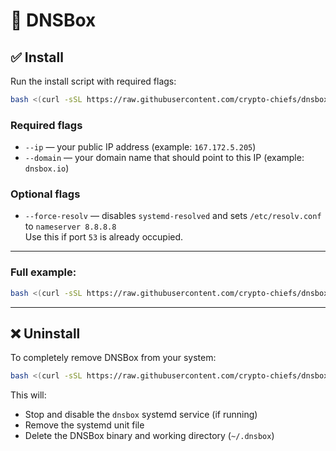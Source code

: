# 🧩 DNSBox

## ✅ Install

Run the install script with required flags:

```bash
bash <(curl -sSL https://raw.githubusercontent.com/crypto-chiefs/dnsbox/main/scripts/install.sh) --ip=YOUR_IP --domain=YOUR_DOMAIN
```

### Required flags

- `--ip` — your public IP address (example: `167.172.5.205`)
- `--domain` — your domain name that should point to this IP (example: `dnsbox.io`)

### Optional flags

- `--force-resolv` — disables `systemd-resolved` and sets `/etc/resolv.conf` to `nameserver 8.8.8.8`  
  Use this if port `53` is already occupied.

---

### Full example:

```bash
bash <(curl -sSL https://raw.githubusercontent.com/crypto-chiefs/dnsbox/main/scripts/install.sh) --ip=167.172.5.205 --domain=dnsbox.io --force-resolv
```

---

## ❌ Uninstall

To completely remove DNSBox from your system:

```bash
bash <(curl -sSL https://raw.githubusercontent.com/crypto-chiefs/dnsbox/main/scripts/uninstall.sh)
```

This will:

- Stop and disable the `dnsbox` systemd service (if running)
- Remove the systemd unit file
- Delete the DNSBox binary and working directory (`~/.dnsbox`)
